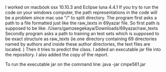 I worked on macbook osx 10.10.3 and Eclipse luna 4.4.1
If you try to run the code on your windows computer, the path representations in the code will be a problem since mac use "/" to split directory.
The program first asks a path to a file formatted just like the raw_texts in 69yazar file. So first path is supposed to be like: /Users/gamzeegekaya/Downloads/69yazar/raw_texts
Secondly program asks a path to training an test sets which is supposed to be exact structure as raw_texts (ie.one directory containing 69 directories named by authors and inside these author directories, the text files are located. )
Then it tries to predict the class.
I added an executable jar file into the repository.
I also added the copy of the report.

To run the executable jar on the command line:
      java -jar cmpe561.jar
      
